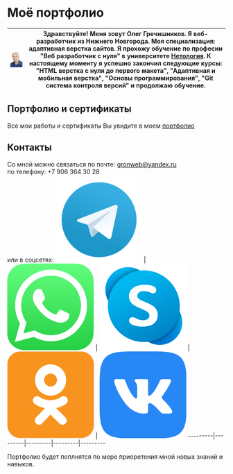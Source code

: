 # **Моё портфолио**

![Моё фото](image/myPhoto.jpg) | Здравствуйте! Меня зовут Олег Гречишников. Я веб-разработчик из Нижнего Новгорода. Моя специализация: адаптивная верстка сайтов. Я прохожу обучение по професии "Веб разработчик с нуля" в университете [Нетология](https://netology.ru/). К настоящему моменту я успешно закончил следующие курсы: "HTML верстка с нуля до первого макета", "Адаптивная и мобильная верстка", "Основы программирования", "Git система контроля версий" и продолжаю обучение.
-------------|----------------   

## Портфолио и сертификаты

Все мои работы и сертификаты Вы увидите в моем [портфолио](https://gronik4.github.io/GronikPortfolio/) 

## Контакты
Со мной можно связаться по почте: gronweb@yandex.ru  
по телефону: +7 906 364 30 28  
или в соцсетях: 
[![телеграмм](svg/forReadme/telegramR.svg)](https://t.me/Gronik3) | [![WyatsApp](svg/forReadme/whatsAppR.svg)](https://wa.me/9063643028) | [![skype](svg/forReadme/skypeR.svg)](https://join.skype.com/invite/B1KnlscmJbFp) | [![Однокласники](svg/forReadme/OdnoklassnikiR.svg)](https://ok.ru/oleg.grechishnikov) | [![Вконтакте](svg/forReadme/VK.comR.svg)](https://vk.com/id135137484)
---------|---------|---------|---------|---------


Портфолио будет поплнятся по мере приоретения мной новых знаний и навыков.